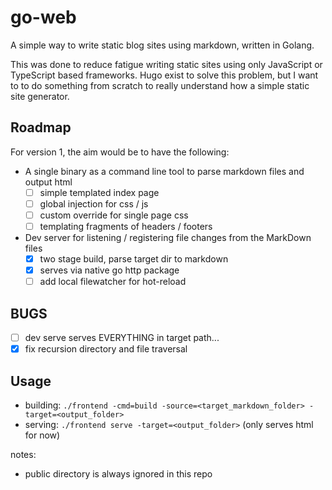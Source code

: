 # go-web

A simple way to write static blog sites using markdown, written in Golang.

This was done to reduce fatigue writing static sites using only JavaScript or  
TypeScript based frameworks. Hugo exist to solve this problem, but I want to
to do something from scratch to really understand how a simple static site
generator.

## Roadmap

For version 1, the aim would be to have the following:

- A single binary as a command line tool to parse markdown files and output html
  - [ ] simple templated index page
  - [ ] global injection for css / js
  - [ ] custom override for single page css
  - [ ] templating fragments of headers / footers
- Dev server for listening / registering file changes from the MarkDown files
  - [x] two stage build, parse target dir to markdown
  - [x] serves via native go http package
  - [ ] add local filewatcher for hot-reload

## BUGS

- [ ] dev serve serves EVERYTHING in target path...
- [x] fix recursion directory and file traversal

## Usage

- building: `./frontend -cmd=build -source=<target_markdown_folder> -target=<output_folder>`
- serving: `./frontend serve -target=<output_folder>` (only serves html for now)

notes:

- public directory is always ignored in this repo
